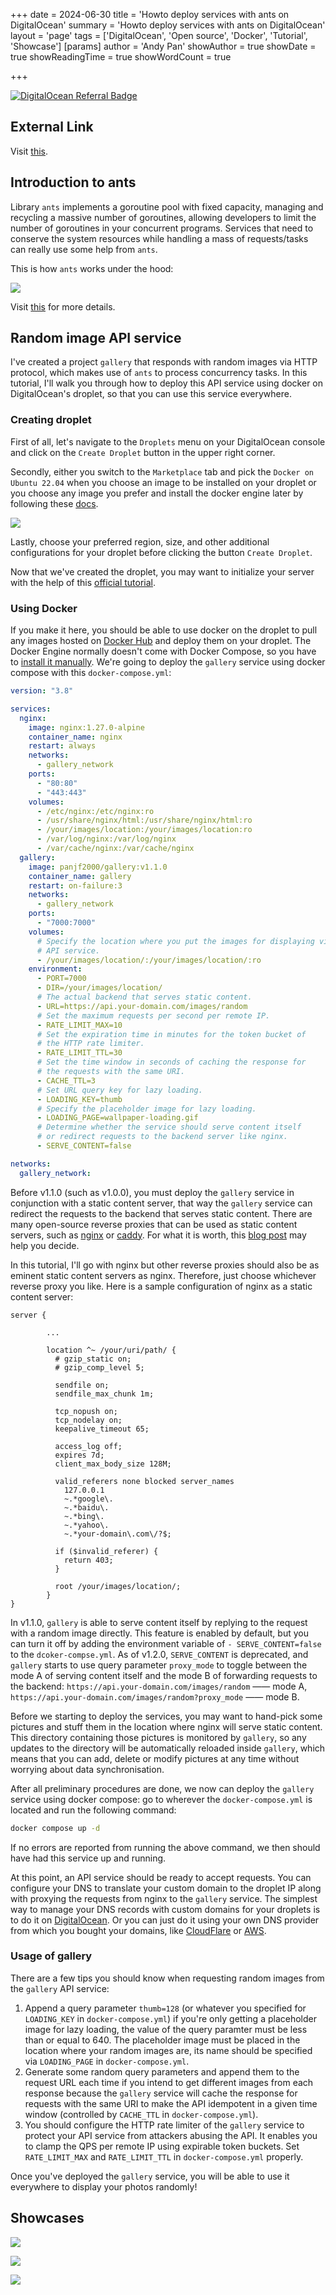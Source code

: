 +++
date = 2024-06-30
title = 'Howto deploy services with ants on DigitalOcean'
summary = 'Howto deploy services with ants on DigitalOcean'
layout = 'page'
tags = ['DigitalOcean', 'Open source', 'Docker', 'Tutorial', 'Showcase']
[params]
  author = 'Andy Pan'
showAuthor = true
showDate = true
showReadingTime = true
showWordCount = true

+++

[![DigitalOcean Referral Badge](https://web-platforms.sfo2.cdn.digitaloceanspaces.com/WWW/Badge%201.svg)](https://www.digitalocean.com/?refcode=5d8774f42124&utm_campaign=Referral_Invite&utm_medium=Referral_Program&utm_source=badge)

## External Link

Visit [this](https://strikefreedom.top/archives/howto-deploy-services-with-ants-on-digitalocean).

## Introduction to ants

Library `ants` implements a goroutine pool with fixed capacity, managing and recycling a massive number of goroutines, allowing developers to limit the number of goroutines in your concurrent programs. Services that need to conserve the system resources while handling a mass of requests/tasks can really use some help from `ants`.

This is how `ants` works under the hood:

![](./img/workflow.png)

Visit [this](/projects/ants/) for more details.



## Random image API service

I've created a project `gallery` that responds with random images via HTTP protocol, which makes use of `ants` to process concurrency tasks. In this tutorial, I'll walk you through how to deploy this API service using docker on DigitalOcean's droplet, so that you can use this service everywhere.

### Creating droplet

First of all, let's navigate to the `Droplets` menu on your DigitalOcean console and click on the `Create Droplet` button in the upper right corner.

Secondly, either you switch to the `Marketplace` tab and pick the `Docker on Ubuntu 22.04` when you choose an image to be installed on your droplet or you choose any image you prefer and install the docker engine later by following these [docs](https://docs.docker.com/engine/install/).

![](./img/do-docker.png)

Lastly, choose your preferred region, size, and other additional configurations for your droplet before clicking the button `Create Droplet`.

Now that we've created the droplet, you may want to initialize your server with the help of this [official tutorial](https://www.digitalocean.com/community/tutorials/initial-server-setup-with-ubuntu).

### Using Docker

If you make it here, you should be able to use docker on the droplet to pull any images hosted on [Docker Hub](https://hub.docker.com/) and deploy them on your droplet. The Docker Engine normally doesn't come with Docker Compose, so you have to [install it manually](https://docs.docker.com/compose/install/). We're going to deploy the `gallery` service using docker compose with this `docker-compose.yml`:

```yaml
version: "3.8"

services:
  nginx:
    image: nginx:1.27.0-alpine
    container_name: nginx
    restart: always
    networks:
      - gallery_network
    ports:
      - "80:80"
      - "443:443"
    volumes:
      - /etc/nginx:/etc/nginx:ro
      - /usr/share/nginx/html:/usr/share/nginx/html:ro
      - /your/images/location:/your/images/location:ro
      - /var/log/nginx:/var/log/nginx
      - /var/cache/nginx:/var/cache/nginx
  gallery:
    image: panjf2000/gallery:v1.1.0
    container_name: gallery
    restart: on-failure:3
    networks:
      - gallery_network
    ports:
      - "7000:7000"
    volumes:
      # Specify the location where you put the images for displaying via
      # API service.
      - /your/images/location/:/your/images/location/:ro
    environment:
      - PORT=7000
      - DIR=/your/images/location/
      # The actual backend that serves static content.
      - URL=https://api.your-domain.com/images/random
      # Set the maximum requests per second per remote IP.
      - RATE_LIMIT_MAX=10
      # Set the expiration time in minutes for the token bucket of
      # the HTTP rate limiter.
      - RATE_LIMIT_TTL=30
      # Set the time window in seconds of caching the response for
      # the requests with the same URI.
      - CACHE_TTL=3
      # Set URL query key for lazy loading.
      - LOADING_KEY=thumb
      # Specify the placeholder image for lazy loading.
      - LOADING_PAGE=wallpaper-loading.gif
      # Determine whether the service should serve content itself
      # or redirect requests to the backend server like nginx.
      - SERVE_CONTENT=false

networks:
  gallery_network:
```

Before v1.1.0 (such as v1.0.0), you must deploy the `gallery` service in conjunction with a static content server, that way the `gallery` service can redirect the requests to the backend that serves static content. There are many open-source reverse proxies that can be used as static content servers, such as [nginx](https://nginx.org/) or [caddy](https://caddyserver.com/). For what it is worth, this [blog post](https://blog.tjll.net/reverse-proxy-hot-dog-eating-contest-caddy-vs-nginx/) may help you decide.

In this tutorial, I'll go with nginx but other reverse proxies should also be as eminent static content servers as nginx. Therefore, just choose whichever reverse proxy you like. Here is a sample configuration of nginx as a static content server:

```nginx
server {

        ...

        location ^~ /your/uri/path/ {
          # gzip_static on;
          # gzip_comp_level 5;

          sendfile on;
          sendfile_max_chunk 1m;

          tcp_nopush on;
          tcp_nodelay on;
          keepalive_timeout 65;

          access_log off;
          expires 7d;
          client_max_body_size 128M;

          valid_referers none blocked server_names
            127.0.0.1
            ~.*google\.
            ~.*baidu\.
            ~.*bing\.
            ~.*yahoo\.
            ~.*your-domain\.com\/?$;

          if ($invalid_referer) {
            return 403;
          }

          root /your/images/location/;
        }
}
```

In v1.1.0, `gallery` is able to serve content itself by replying to the request with a random image directly. This feature is enabled by default, but you can turn it off by adding the environment variable of `- SERVE_CONTENT=false` to the `dcoker-compse.yml`. As of v1.2.0, `SERVE_CONTENT` is deprecated, and `gallery` starts to use query parameter `proxy_mode` to toggle between the mode A of serving content itself and the mode B of forwarding requests to the backend: `https://api.your-domain.com/images/random` —— mode A, `https://api.your-domain.com/images/random?proxy_mode` —— mode B.

Before we starting to deploy the services, you may want to hand-pick some pictures and stuff them in the location where nginx will serve static content. This directory containing those pictures is monitored by `gallery`, so any updates to the directory will be automatically reloaded inside `gallery`, which means that you can add, delete or modify pictures at any time without worrying about data synchronisation.

After all preliminary procedures are done, we now can deploy the `gallery` service using docker compose: go to wherever the `docker-compose.yml` is located and run the following command:

```bash
docker compose up -d
```

If no errors are reported from running the above command, we then should have had this service up and running.

At this point, an API service should be ready to accept requests. You can configure your DNS to translate your custom domain to the droplet IP along with proxying the requests from nginx to the `gallery` service. The simplest way to manage your DNS records with custom domains for your droplets is to do it on [DigitalOcean](https://docs.digitalocean.com/products/networking/dns/). Or you can just do it using your own DNS provider from which you bought your domains, like [CloudFlare](https://www.cloudflare.com/application-services/products/dns/) or [AWS](https://aws.amazon.com/route53/).

### Usage of gallery

There are a few tips you should know when requesting random images from the `gallery` API service:

1. Append a query parameter `thumb=128` (or whatever you specified for `LOADING_KEY` in `docker-compose.yml`) if you're only getting a placeholder image for lazy loading, the value of the query paramter must be less than or equal to 640. The placeholder image must be placed in the location where your random images are, its name should be specified via `LOADING_PAGE` in `docker-compose.yml`.
2. Generate some random query parameters and append them to the request URL each time if you intend to get different images from each response because the `gallery` service will cache the response for requests with the same URI to make the API idempotent in a given time window (controlled by `CACHE_TTL` in `docker-compose.yml`).
3. You should configure the HTTP rate limiter of the `gallery` service to protect your API service from attackers abusing the API. It enables you to clamp the QPS per remote IP using expirable token buckets. Set `RATE_LIMIT_MAX` and `RATE_LIMIT_TTL` in `docker-compose.yml` properly.

Once you've deployed the `gallery` service, you will be able to use it everywhere to display your photos randomly!

## Showcases

![](./img/gallery.jpg)

![](./img/gallery1.jpg)

![](./img/gallery2.jpg)
